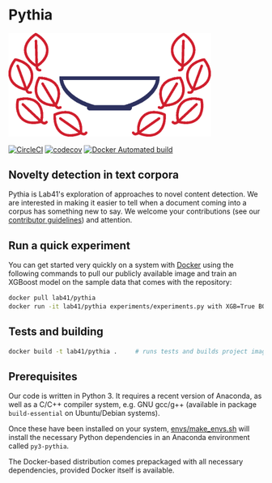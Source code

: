 # Pythia

<img src="assets/pythia_logo.png" width="400" alt="pythia logo" />

[![CircleCI](https://circleci.com/gh/Lab41/pythia.svg?style=shield)](https://circleci.com/gh/Lab41/pythia)
[![codecov](https://codecov.io/gh/Lab41/pythia/branch/master/graph/badge.svg)](https://codecov.io/gh/Lab41/pythia)
[![Docker Automated build](https://img.shields.io/docker/automated/jrottenberg/ffmpeg.svg?maxAge=2592000)](https://hub.docker.com/r/lab41/pythia/)


## Novelty detection in text corpora

Pythia is Lab41's exploration of approaches to novel content detection. We are interested in making it easier to tell when a document coming into a corpus has something new to say.
We welcome your contributions (see our [contributor guidelines](CONTRIBUTING.md)) and attention.

## Run a quick experiment

You can get started very quickly on a system with [Docker](https://www.docker.com/) using the following commands
to pull our publicly available image and train an XGBoost model on the sample data that comes with the 
repository:

```sh
docker pull lab41/pythia
docker run -it lab41/pythia experiments/experiments.py with XGB=True BOW_APPEND=True BOW_PRODUCT=True
```



## Tests and building

```sh
docker build -t lab41/pythia .     # runs tests and builds project image
```

## Prerequisites

Our code is written in Python 3. It requires a recent version of Anaconda, as well as a C/C++ compiler system,
e.g. GNU gcc/g++ (available in package `build-essential` on Ubuntu/Debian systems).

Once these have been installed on your system, 
[envs/make_envs.sh](envs/make_envs.sh) will install the necessary Python dependencies in
an Anaconda environment called `py3-pythia`.

The Docker-based distribution comes prepackaged with all necessary dependencies, provided
Docker itself is available.
